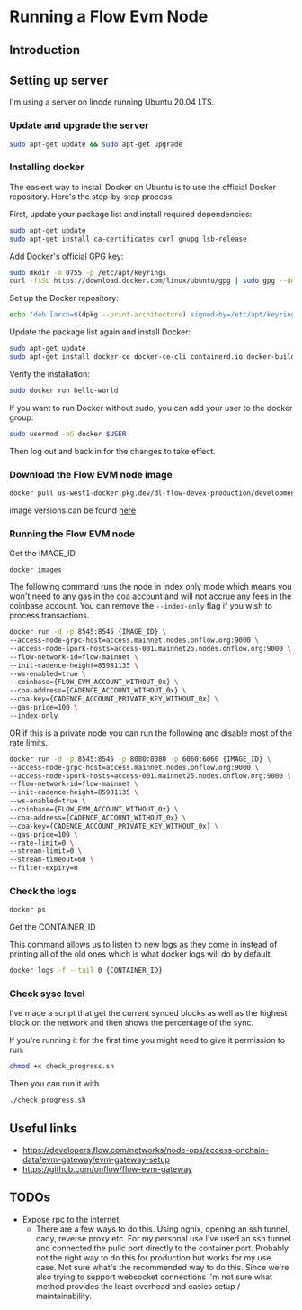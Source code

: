 # Running a Flow Evm Node

## Introduction

## Setting up server

I'm using a server on linode running Ubuntu 20.04 LTS.

### Update and upgrade the server

```bash
sudo apt-get update && sudo apt-get upgrade
```

### Installing docker

The easiest way to install Docker on Ubuntu is to use the official Docker repository. Here's the step-by-step process:

First, update your package list and install required dependencies:

```bash
sudo apt-get update
sudo apt-get install ca-certificates curl gnupg lsb-release
```

Add Docker's official GPG key:

```bash
sudo mkdir -m 0755 -p /etc/apt/keyrings
curl -fsSL https://download.docker.com/linux/ubuntu/gpg | sudo gpg --dearmor -o /etc/apt/keyrings/docker.gpg
```

Set up the Docker repository:

```bash
echo "deb [arch=$(dpkg --print-architecture) signed-by=/etc/apt/keyrings/docker.gpg] https://download.docker.com/linux/ubuntu $(lsb_release -cs) stable" | sudo tee /etc/apt/sources.list.d/docker.list > /dev/null
```

Update the package list again and install Docker:

```bash
sudo apt-get update
sudo apt-get install docker-ce docker-ce-cli containerd.io docker-buildx-plugin docker-compose-plugin
```

Verify the installation:

```bash
sudo docker run hello-world
```

If you want to run Docker without sudo, you can add your user to the docker group:

```bash
sudo usermod -aG docker $USER
```

Then log out and back in for the changes to take effect.

### Download the Flow EVM node image

```bash
docker pull us-west1-docker.pkg.dev/dl-flow-devex-production/development/flow-evm-gateway:${VERSION}
```

image versions can be found [here](https://console.cloud.google.com/artifacts/docker/dl-flow-devex-production/us-west1/development/flow-evm-gateway?invt=AblAFg&inv=1)

### Running the Flow EVM node

Get the IMAGE_ID

```
docker images
```

The following command runs the node in index only mode which means you won't need to any gas in the coa account and will not accrue any fees in the coinbase account. You can remove the `--index-only` flag if you wish to process transactions.

```bash
docker run -d -p 8545:8545 {IMAGE_ID} \
--access-node-grpc-host=access.mainnet.nodes.onflow.org:9000 \
--access-node-spork-hosts=access-001.mainnet25.nodes.onflow.org:9000 \
--flow-network-id=flow-mainnet \
--init-cadence-height=85981135 \
--ws-enabled=true \
--coinbase={FLOW_EVM_ACCOUNT_WITHOUT_0x} \
--coa-address={CADENCE_ACCOUNT_WITHOUT_0x} \
--coa-key={CADENCE_ACCOUNT_PRIVATE_KEY_WITHOUT_0x} \
--gas-price=100 \
--index-only
```

OR if this is a private node you can run the following and disable most of the rate limits.

```bash
docker run -d -p 8545:8545 -p 8080:8080 -p 6060:6060 {IMAGE_ID} \
--access-node-grpc-host=access.mainnet.nodes.onflow.org:9000 \
--access-node-spork-hosts=access-001.mainnet25.nodes.onflow.org:9000 \
--flow-network-id=flow-mainnet \
--init-cadence-height=85981135 \
--ws-enabled=true \
--coinbase={FLOW_EVM_ACCOUNT_WITHOUT_0x} \
--coa-address={CADENCE_ACCOUNT_WITHOUT_0x} \
--coa-key={CADENCE_ACCOUNT_PRIVATE_KEY_WITHOUT_0x} \
--gas-price=100 \
--rate-limit=0 \
--stream-limit=0 \
--stream-timeout=60 \
--filter-expiry=0
```

### Check the logs

```bash
docker ps
```

Get the CONTAINER_ID

This command allows us to listen to new logs as they come in instead of printing all of the old ones which is what docker logs will do by default.

```bash
docker logs -f --tail 0 {CONTAINER_ID}
```

### Check sysc level

I've made a script that get the current synced blocks as well as the highest block on the network and then shows the percentage of the sync.

If you're running it for the first time you might need to give it permission to run.

```bash
chmod +x check_progress.sh
```

Then you can run it with

```bash
./check_progress.sh
```

## Useful links

- https://developers.flow.com/networks/node-ops/access-onchain-data/evm-gateway/evm-gateway-setup
- https://github.com/onflow/flow-evm-gateway

## TODOs

- Expose rpc to the internet.
  - There are a few ways to do this. Using ngnix, opening an ssh tunnel, cady, reverse proxy etc. For my personal use I've used an ssh tunnel and connected the pulic port directly to the container port. Probably not the right way to do this for production but works for my use case. Not sure what's the recommended way to do this. Since we're also trying to support websocket connections I'm not sure what method provides the least overhead and easies setup / maintainability.
